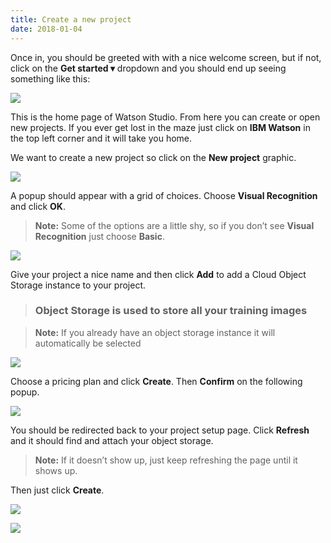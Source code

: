 ```yaml
---
title: Create a new project
date: 2018-01-04
---
```


Once in, you should be greeted with with a nice welcome screen, but if not, click on the **Get started ▾** dropdown and you should end up seeing something like this:

![](https://cdn-images-1.medium.com/max/6208/1*dTrUKjjQl8W0O0uA6CDthg.png)

This is the home page of Watson Studio. From here you can create or open new projects. If you ever get lost in the maze just click on **IBM Watson** in the top left corner and it will take you home.

We want to create a new project so click on the **New project** graphic.

![](https://cdn-images-1.medium.com/max/6208/1*S2phtiJ2DrUGZ5JWf9HcUw.png)

A popup should appear with a grid of choices. Choose **Visual Recognition** and click **OK**.
> **Note:** Some of the options are a little shy, so if you don’t see **Visual Recognition** just choose **Basic**.

![](https://cdn-images-1.medium.com/max/6208/1*gSQSftCNRc3Z76MBSMNYEg.png)

Give your project a nice name and then click **Add** to add a Cloud Object Storage instance to your project.
> ### Object Storage is used to store all your training images

> **Note:** If you already have an object storage instance it will automatically be selected

![](https://cdn-images-1.medium.com/max/6208/1*xPV-6tkZ49c0rshbs1AZgA.png)

Choose a pricing plan and click **Create**. Then **Confirm** on the following popup.

![](https://cdn-images-1.medium.com/max/6208/1*F-2pDIPY2pAcxrmVB-4V0w.png)

You should be redirected back to your project setup page. Click **Refresh** and it should find and attach your object storage.
> **Note:** If it doesn’t show up, just keep refreshing the page until it shows up.

Then just click **Create**.

![](https://cdn-images-1.medium.com/max/6208/1*9cxdBB3RbxVmvyPRdJm-Xg.png)

![](https://cdn-images-1.medium.com/max/6208/1*O6sbacHgH5cpK2NO_Ze5Kw.png)

